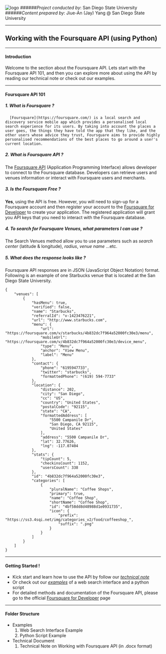 ![logo](http://humandynamics.sdsu.edu/images/HDMA_Logo.png)
######*Project conducted by*: San Diego State University
######*Content prepared by*: Jiue-An (Jay) Yang @ San Diego State University

---

## Working with the Foursquare API (using Python)

---

#### Introduction
Welcome to the section about the Foursquare API.
Lets start with the Foursquare API 101, and then you can explore more about using the API by reading our technical note or check out our examples.

---

#### Foursquare API 101

##### 1. What is Foursquare ?

      [Foursquare](https://foursquare.com/) is a local search and discovery service mobile app which provides a personalised local search experience for its users. By taking into account the places a user goes, the things they have told the app that they like, and the other users whose advice they trust, Foursquare aims to provide highly personalised recommendations of the best places to go around a user's current location.

##### 2. What is Foursquare API ?

   The [Foursquare API](https://developer.foursquare.com/start) (Application Programming Interface) allows developer to connect to the Foursquare database.  Developers can retrieve users and venues information or interact with Foursquare users and merchants.

##### 3. Is the Foursquare Free ?

   **Yes**, using the API is free.  However, you will need to sign-up for a Foursquare account and then register your account to the [Foursquare for Developer](https://developer.foursquare.com/) to create your application. The registered application will grant you API keys that you need to interact with the Foursquare database.

##### 4. To search for Foursquare Venues, what parameters I can use ?

   The Search Venues method allow you to use parameters such as *search center* (latitude & longitude), *radius*, *venue name* ...etc.

##### 5. What does the response looks like ?

   Foursquare API responses are in JSON (JavaScript Object Notation) format.  Following is an example of one Starbucks venue that is located at the San Diego State University.

	{
	    "venues": [
	        {
	            "hasMenu": true,
	            "verified": false,
	            "name": "Starbucks",
	            "referralId": "v-1423476221",
	            "url": "http://www.starbucks.com",
	            "menu": {
	                "url": "https://foursquare.com/v/starbucks/4b832dc7f964a52000fc30e3/menu",
	                "mobileUrl": "https://foursquare.com/v/4b832dc7f964a52000fc30e3/device_menu",
	                "type": "Menu",
	                "anchor": "View Menu",
	                "label": "Menu"
	            },
	            "contact": {
	                "phone": "6195947733",
	                "twitter": "starbucks",
	                "formattedPhone": "(619) 594-7733"
	            },
	            "location": {
	                "distance": 202,
	                "city": "San Diego",
	                "cc": "US",
	                "country": "United States",
	                "postalCode": "92115",
	                "state": "CA",
	                "formattedAddress": [
	                    "5500 Campanile Dr",
	                    "San Diego, CA 92115",
	                    "United States"
	                ],
	                "address": "5500 Campanile Dr",
	                "lat": 32.77626,
	                "lng": -117.07404
	            },
	            "stats": {
	                "tipCount": 5,
	                "checkinsCount": 1152,
	                "usersCount": 338
	            },
	            "id": "4b832dc7f964a52000fc30e3",
	            "categories": [
	                {
	                    "pluralName": "Coffee Shops",
	                    "primary": true,
	                    "name": "Coffee Shop",
	                    "shortName": "Coffee Shop",
	                    "id": "4bf58dd8d48988d1e0931735",
	                    "icon": {
	                        "prefix": "https://ss3.4sqi.net/img/categories_v2/food/coffeeshop_",
	                        "suffix": ".png"
	                    }
	                }
	            ]
	        }
	    ]
	}

--- 

#### Getting Started !

+ Kick start and learn how to use the API by follow our *[technical note](https://github.com/HDMA-SDSU/HDMA-SocialMediaAPI/tree/dev/API-Foursquare/Tech_Document)*
+ Or check out our *[examples](https://github.com/HDMA-SDSU/HDMA-SocialMediaAPI/tree/dev/API-Foursquare/Example)* of a web search interface and a python script
+ For detailed methods and documentation of the Foursquare API, please go to the official [Foursquare for Developer](https://developer.foursquare.com/) page

---

#### Folder Structure
- Examples
	1. Web Search Interface Example
	2. Python Script Example
- Technical Document
	1. Technical Note on Working with Foursquare API (in .docx format)